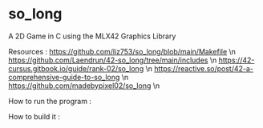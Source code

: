 # so_long
A 2D Game in C using the MLX42 Graphics Library

Resources :
https://github.com/liz753/so_long/blob/main/Makefile \n
https://github.com/Laendrun/42-so_long/tree/main/includes \n
https://42-cursus.gitbook.io/guide/rank-02/so_long \n
https://reactive.so/post/42-a-comprehensive-guide-to-so_long \n
https://github.com/madebypixel02/so_long \n

How to run the program :

How to build it :

